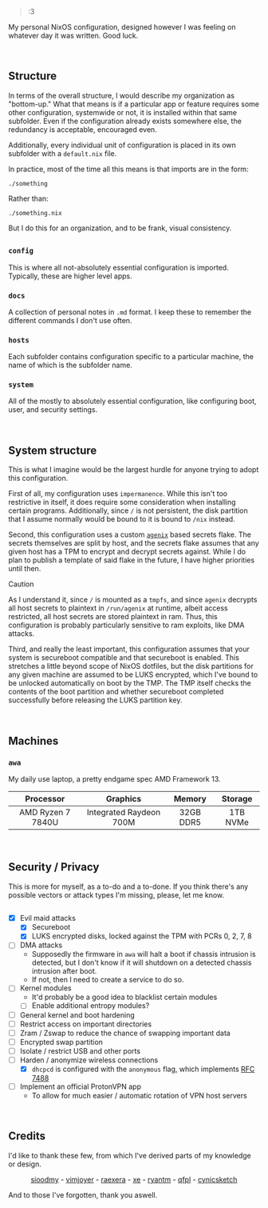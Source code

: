 > :3

My personal NixOS configuration, designed however I was feeling on whatever day it was written. Good luck.


<br />


## Structure
In terms of the overall structure, I would describe my organization as "bottom-up." 
What that means is if a particular app or feature requires some other configuration, systemwide or not, it is installed within that same subfolder.
Even if the configuration already exists somewhere else, the redundancy is acceptable, encouraged even.

Additionally, every individual unit of configuration is placed in its own subfolder with a `default.nix` file. 

In practice, most of the time all this means is that imports are in the form:
```
./something
```
Rather than:
```
./something.nix
```
But I do this for an organization, and to be frank, visual consistency.
## 


### `config`
This is where all not-absolutely essential configuration is imported. Typically, these are higher level apps.

### `docs`
A collection of personal notes in `.md` format. I keep these to remember the different commands I don't use often.

### `hosts`
Each subfolder contains configuration specific to a particular machine, the name of which is the subfolder name.

### `system`
All of the mostly to absolutely essential configuration, like configuring boot, user, and security settings.


<br />


## System structure
This is what I imagine would be the largest hurdle for anyone trying to adopt this configuration. 

First of all, my configuration uses `impermanence`. While this isn't too restrictive in itself, it does require some
consideration when installing certain programs. Additionally, since `/` is not persistent, the disk
partition that I assume normally would be bound to it is bound to `/nix` instead.

Second, this configuration uses a custom [`agenix`](https://github.com/ryantm/agenix) based secrets flake.
The secrets themselves are split by host, and the secrets flake assumes that any given host has a TPM to encrypt
and decrypt secrets against. While I do plan to publish a template of said flake in the future, I have
higher priorities until then.

> [!CAUTION]
> As I understand it, since `/` is mounted as a `tmpfs`, and since `agenix` decrypts all host secrets to plaintext
> in `/run/agenix` at runtime, albeit access restricted, all host secrets are stored plaintext in ram. Thus, this
> configuration is probably particularly sensitive to ram exploits, like DMA attacks.  

Third, and really the least important, this configuration assumes that your system is secureboot compatible and that 
secureboot is enabled. This stretches a little beyond scope of NixOS dotfiles, but the disk partitions for any given 
machine are assumed to be LUKS encrypted, which I've bound to be unlocked automatically on boot by the TMP.
The TMP itself checks the contents of the boot partition and whether secureboot completed successfully before
releasing the LUKS partition key.


<br />


## Machines

### `awa`
My daily use laptop, a pretty endgame spec AMD Framework 13.

| Processor         | Graphics                | Memory    | Storage  |
| :---------------: | :---------------------: | :-------: | :------: |
| AMD Ryzen 7 7840U | Integrated Raydeon 700M | 32GB DDR5 | 1TB NVMe |


<br />


## Security / Privacy
This is more for myself, as a to-do and a to-done. If you think there's any possible vectors or attack types I'm missing,
please, let me know.
## 

- [x] Evil maid attacks
	- [x] Secureboot
	- [x] LUKS encrypted disks, locked against the TPM with PCRs 0, 2, 7, 8
- [ ] DMA attacks
	- Supposedly the firmware in `awa` will halt a boot if chassis intrusion is detected, but I don't know if it will shutdown
	on a detected chassis intrusion after boot.
	- If not, then I need to create a service to do so.
- [ ] Kernel modules
	- It'd probably be a good idea to blacklist certain modules
	- [ ] Enable additional entropy modules?
- [ ] General kernel and boot hardening
- [ ] Restrict access on important directories
- [ ] Zram / Zswap to reduce the chance of swapping important data
- [ ] Encrypted swap partition
- [ ] Isolate / restrict USB and other ports
- [ ] Harden / anonymize wireless connections
	- [x] `dhcpcd` is configured with the `anonymous` flag, which implements [RFC 7488](https://datatracker.ietf.org/doc/html/rfc7488)
- [ ] Implement an official ProtonVPN app
	- To allow for much easier / automatic rotation of VPN host servers


<br />


## Credits
I'd like to thank these few, from which I've derived parts of my knowledge or design.

<!-- i ripped this directly from raexera/yuki/readme -->
<!-- heys its really cool -->
<p align="center">
  <a href="https://github.com/sioodmy">sioodmy</a> - 
  <a href="https://github.com/vimjoyer">vimjoyer</a> -
  <a href="https://github.com/raexera">raexera</a> -
  <a href="https://github.com/xe">xe</a> -
  <a href="https://github.com/ryantm">ryantm</a> -
  <a href="https://github.com/qfpl">qfpl</a> - 
  <a href="https://github.com/cynicsketch">cynicsketch</a>
</p>

And to those I've forgotten, thank you aswell.
